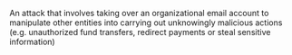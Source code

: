 An attack that involves taking over an organizational email account to manipulate other entities into carrying out unknowingly malicious actions (e.g. unauthorized fund transfers, redirect payments or steal sensitive information)
